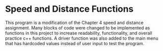 # Speed and Distance Functions
This program is a modification of the Chapter 4 speed and distance assignment. Many blocks of code were changed to be implemented 
as functions in this project to increase readability, functionality, and overall practice c++ functions. A driver function was
also added to the main menu that has hardcoded values instead of user input to test the program. 
